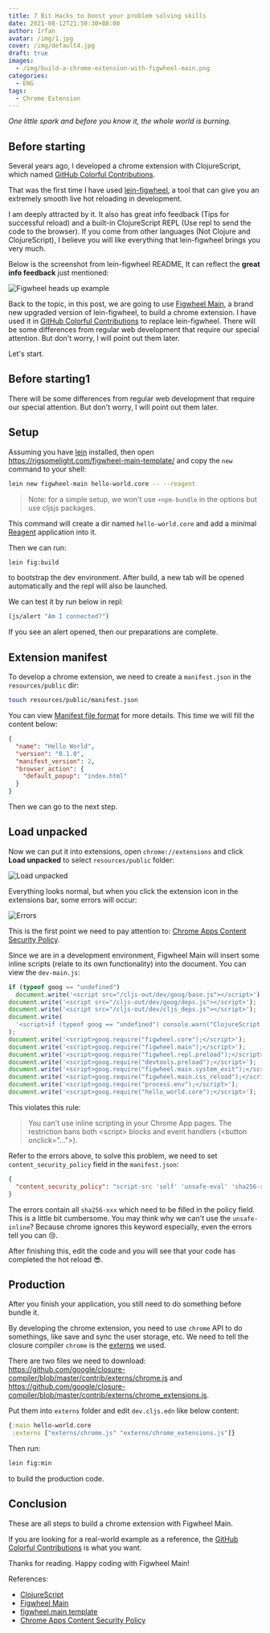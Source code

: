 ```yaml
---
title: 7 Bit Hacks to boost your problem solving skills
date: 2021-08-12T21:50:30+08:00
author: 1rfan
avatar: /img/1.jpg
cover: /img/default4.jpg
draft: true
images:
  - /img/build-a-chrome-extension-with-figwheel-main.png
categories:
  - ENG
tags:
  - Chrome Extension
---
```


_One little spark and before you know it, the whole world is burning._

<!--more-->

## Before starting

Several years ago, I developed a chrome extension with ClojureScript,
which named [GitHub Colorful Contributions](https://github.com/g1eny0ung/github-colorful-contributions-graph).

That was the first time I have used [lein-figwheel](https://github.com/bhauman/lein-figwheel), a tool that can give you an extremely smooth live hot reloading in development.

I am deeply attracted by it. It also has great info feedback (Tips for successful reload) and a built-in ClojureScript REPL (Use repl to send the code to the browser). If you come from other languages (Not Clojure and ClojureScript), I believe you will like everything that lein-figwheel brings you very much.

Below is the screenshot from lein-figwheel README, It can reflect the **great info feedback** just mentioned:

![Figwheel heads up example](https://s3.amazonaws.com/bhauman-blog-images/figwheel_image.png)

Back to the topic, in this post, we are going to use [Figwheel Main](https://figwheel.org/), a brand new upgraded version of lein-figwheel, to build a chrome extension.
I have used it in [GitHub Colorful Contributions](https://github.com/g1eny0ung/github-colorful-contributions-graph) to replace lein-figwheel.
There will be some differences from regular web development that require our special attention. But don't worry, I will point out them later.

Let's start.

## Before starting1

There will be some differences from regular web development that require our special attention. But don't worry, I will point out them later.

## Setup

Assuming you have [lein](https://leiningen.org/) installed, then open <https://rigsomelight.com/figwheel-main-template/> and copy the `new` command to your shell:

```bash
lein new figwheel-main hello-world.core -- --reagent
```

> Note: for a simple setup, we won't use `+npm-bundle` in the options but use cljsjs packages.

This command will create a dir named `hello-world.core` and add a minimal [Reagent](https://reagent-project.github.io/) application into it.

Then we can run:

```bash
lein fig:build
```

to bootstrap the dev environment. After build, a new tab will be opened automatically and the repl will also be launched.

We can test it by run below in repl:

```clj
(js/alert "Am I connected?")
```

If you see an alert opened, then our preparations are complete.

## Extension manifest

To develop a chrome extension, we need to create a `manifest.json` in the `resources/public` dir:

```bash
touch resources/public/manifest.json
```

You can view [Manifest file format](https://developer.chrome.com/docs/extensions/mv2/manifest/#manifest_version) for more details. This time we will fill the content below:

```json
{
  "name": "Hello World",
  "version": "0.1.0",
  "manifest_version": 2,
  "browser_action": {
    "default_popup": "index.html"
  }
}
```

Then we can go to the next step.

## Load unpacked

Now we can put it into extensions, open `chrome://extensions` and click **Load unpacked** to select `resources/public` folder:

![Load unpacked](/img/build-a-chrome-extension-with-figwheel-main/load-unpacked.png)

Everything looks normal, but when you click the extension icon in the extensions bar, some errors will occur:

![Errors](/img/build-a-chrome-extension-with-figwheel-main/errors.png)

This is the first point we need to pay attention to: [Chrome Apps Content Security Policy](https://developer.chrome.com/docs/apps/contentSecurityPolicy/).

Since we are in a development environment, Figwheel Main will insert some inline scripts (relate to its own functionality) into the document. You can view the `dev-main.js`:

```js
if (typeof goog == "undefined")
  document.write('<script src="/cljs-out/dev/goog/base.js"></script>');
document.write('<script src="/cljs-out/dev/goog/deps.js"></script>');
document.write('<script src="/cljs-out/dev/cljs_deps.js"></script>');
document.write(
  '<script>if (typeof goog == "undefined") console.warn("ClojureScript could not load :main, did you forget to specify :asset-path?");</script>'
);
document.write('<script>goog.require("figwheel.core");</script>');
document.write('<script>goog.require("figwheel.main");</script>');
document.write('<script>goog.require("figwheel.repl.preload");</script>');
document.write('<script>goog.require("devtools.preload");</script>');
document.write('<script>goog.require("figwheel.main.system_exit");</script>');
document.write('<script>goog.require("figwheel.main.css_reload");</script>');
document.write('<script>goog.require("process.env");</script>');
document.write('<script>goog.require("hello_world.core");</script>');
```

This violates this rule:

> You can't use inline scripting in your Chrome App pages. The restriction bans both \<script\> blocks and event handlers (\<button onclick="..."\>).

Refer to the errors above, to solve this problem, we need to set `content_security_policy` field in the `manifest.json`:

```json
{
  "content_security_policy": "script-src 'self' 'unsafe-eval' 'sha256-xxx' 'sha256-xxx' 'sha256-xxx'; object-src 'self'"
}
```

The errors contain all `sha256-xxx` which need to be filled in the policy field. This is a little bit cumbersome. You may think why we can't use the `unsafe-inline`?
Because chrome ignores this keyword especially, even the errors tell you can 😢.

After finishing this, edit the code and you will see that your code has completed the hot reload 😎.

## Production

After you finish your application, you still need to do something before bundle it.

By developing the chrome extension, you need to use `chrome` API to do somethings, like save and sync the user storage, etc. We need to tell the closure compiler `chrome` is the [externs](https://developers.google.com/closure/compiler/docs/externs-and-exports) we used.

There are two files we need to download: <https://github.com/google/closure-compiler/blob/master/contrib/externs/chrome.js> and <https://github.com/google/closure-compiler/blob/master/contrib/externs/chrome_extensions.js>.

Put them into `externs` folder and edit `dev.cljs.edn` like below content:

```clj
{:main hello-world.core
 :externs ["externs/chrome.js" "externs/chrome_extensions.js"]}
```

Then run:

```bash
lein fig:min
```

to build the production code.

## Conclusion

These are all steps to build a chrome extension with Figwheel Main.

If you are looking for a real-world example as a reference, the [GitHub Colorful Contributions](https://github.com/g1eny0ung/github-colorful-contributions-graph) is what you want.

Thanks for reading. Happy coding with Figwheel Main!

References:

- [ClojureScript](https://clojurescript.org/)
- [Figwheel Main](https://figwheel.org/)
- [figwheel.main template](https://rigsomelight.com/figwheel-main-template/)
- [Chrome Apps Content Security Policy](https://developer.chrome.com/docs/apps/contentSecurityPolicy/)
